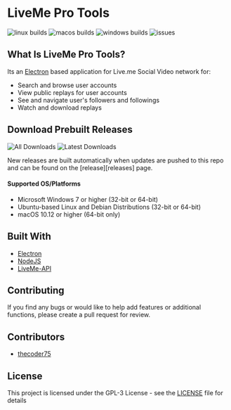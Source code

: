 # LiveMe Pro Tools

![linux builds](https://img.shields.io/travis/thecoder75/liveme-pro-tools.svg?style=flat-square&label=Linux%20Builds)
![macos builds](https://img.shields.io/travis/thecoder75/liveme-pro-tools.svg?style=flat-square&label=macOS%20Builds)
![windows builds](https://img.shields.io/appveyor/thecoder75/liveme-pro-tools.svg?style=flat-square&label=Windows%20Builds)
![issues](https://img.shields.io/github/issues-raw/thecoder75/liveme-pro-tools.svg?style=flat-square)

## What Is LiveMe Pro Tools?
Its an [Electron](https://electronjs.org) based application for Live.me Social Video network for:
- Search and browse user accounts
- View public replays for user accounts
- See and navigate user's followers and followings
- Watch and download replays

## Download Prebuilt Releases
![All Downloads](https://img.shields.io/github/downloads/thecoder75/liveme-pro-tools/total.svg?style=flat-square&label=All+Releases+Downloaded)
![Latest Downloads](https://img.shields.io/github/downloads/thecoder75/liveme-pro-tools/latest/total.svg?style=flat-square&label=Latest+Release+Downloaded)

New releases are built automatically when updates are pushed to this repo and can be found on the [release][releases] page.

#### Supported OS/Platforms
- Microsoft Windows 7 or higher (32-bit or 64-bit)
- Ubuntu-based Linux and Debian Distributions (32-bit or 64-bit)
- macOS 10.12 or higher (64-bit only)

## Built With
* [Electron](http://electron.atom.io)
* [NodeJS](http://nodejs.org)
* [LiveMe-API](https://thecoder75.github.io/liveme-api)

## Contributing
If you find any bugs or would like to help add features or additional functions, please create a pull request for review.  

## Contributors
* [thecoder75](https://github.com/thecoder75)

## License
This project is licensed under the GPL-3 License - see the [LICENSE](LICENSE) file for details
